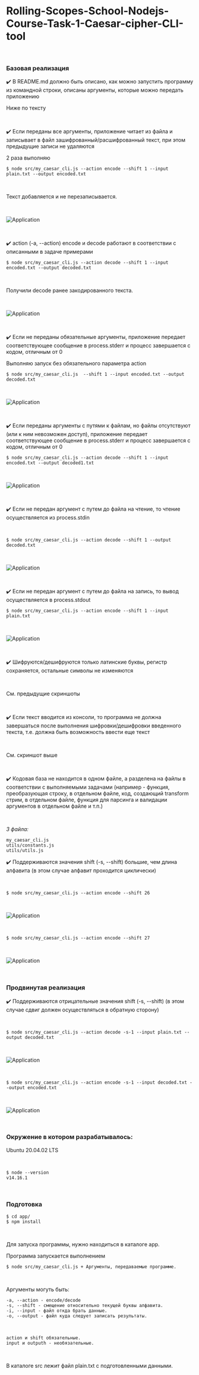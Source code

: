# Rolling-Scopes-School-Nodejs-Course-Task-1-Caesar-cipher-CLI-tool

<br/>

### Базовая реализация

:heavy_check_mark: В README.md должно быть описано, как можно запустить программу из командной строки, описаны аргументы, которые можно передать приложению

Ниже по тексту

<br/>

:heavy_check_mark: Если переданы все аргументы, приложение читает из файла и записывает в файл зашифрованный/расшифрованный текст, при этом предыдущие записи не удаляются

2 раза выполняю

    $ node src/my_caesar_cli.js --action encode --shift 1 --input plain.txt --output encoded.txt

<br/>

Текст добавляется и не перезаписывается.

<br/>

![Application](/img/pic-01.png?raw=true)

<br/>

:heavy_check_mark: action (-a, --action) encode и decode работают в соответствии с описанными в задаче примерами

    $ node src/my_caesar_cli.js --action decode --shift 1 --input encoded.txt --output decoded.txt

<br/>

Получили decode ранее закодированного текста.

<br/>

![Application](/img/pic-02.png?raw=true)

<br/>

:heavy_check_mark: Если не переданы обязательные аргументы, приложение передает соответствующее сообщение в process.stderr и прoцесс завершается с кодом, отличным от 0

Выполняю запуск без обязательного параметра action

    $ node src/my_caesar_cli.js  --shift 1 --input encoded.txt --output decoded.txt

<br/>

![Application](/img/pic-03.png?raw=true)

<br/>

:heavy_check_mark: Если переданы аргументы с путями к файлам, но файлы отсутствуют (или к ним невозможен доступ), приложение передает соответствующее сообщение в process.stderr и прoцесс завершается с кодом, отличным от 0

    $ node src/my_caesar_cli.js --action decode --shift 1 --input encoded.txt --output decoded1.txt

<br/>

![Application](/img/pic-04.png?raw=true)

<br/>

:heavy_check_mark: Если не передан аргумент с путем до файла на чтение, то чтение осуществляется из process.stdin

<br/>

    $ node src/my_caesar_cli.js --action decode --shift 1 --output decoded.txt

<br/>

![Application](/img/pic-05.png?raw=true)

<br/>

:heavy_check_mark: Если не передан аргумент с путем до файла на запись, то вывод осуществляется в process.stdout

    $ node src/my_caesar_cli.js --action encode --shift 1 --input plain.txt

<br/>

![Application](/img/pic-06.png?raw=true)

<br/>

:heavy_check_mark: Шифруются/дешифруются только латинские буквы, регистр сохраняется, остальные символы не изменяются

<br/>

См. предыдущие скриншоты

<br/>

:heavy_check_mark: Если текст вводится из консоли, то программа не должна завершаться после выполнения шифровки/дешифровки введенного текста, т.е. должна быть возможность ввести еще текст

<br/>

См. скриншот выше

<br/>

:heavy_check_mark: Кодовая база не находится в одном файле, а разделена на файлы в соответствии с выполняемыми задачами (например - функция, преобразующая строку, в отдельном файле, код, создающий transform стрим, в отдельном файле, функция для парсинга и валидации аргументов в отдельном файле и т.п.)

<br/>

_3 файла:_

```
my_caesar_cli.js
utils/constants.js
utils/utils.js
```

:heavy_check_mark: Поддерживаются значения shift (-s, --shift) большие, чем длина алфавита (в этом случае алфавит проходится циклически)

<br/>

    $ node src/my_caesar_cli.js --action encode --shift 26

<br/>

![Application](/img/pic-07.png?raw=true)

<br/>

    $ node src/my_caesar_cli.js --action encode --shift 27

<br/>

![Application](/img/pic-08.png?raw=true)

<br/>

### Продвинутая реализация

:heavy_check_mark: Поддерживаются отрицательные значения shift (-s, --shift) (в этом случае сдвиг должен осуществляться в обратную сторону)

<br/>

    $ node src/my_caesar_cli.js --action decode -s-1 --input plain.txt --output decoded.txt

<br/>

![Application](/img/pic-09.png?raw=true)

<br/>

    $ node src/my_caesar_cli.js --action encode -s-1 --input decoded.txt --output encoded.txt

<br/>

![Application](/img/pic-10.png?raw=true)

<br/>

### Окружение в котором разрабатывалось:

Ubuntu 20.04.02 LTS

<br/>

    $ node --version
    v14.16.1

<br/>

### Подготовка

    $ cd app/
    $ npm install

<br/>

Для запуска программы, нужно находиться в каталоге app.

Программа запускается выполнением

    $ node src/my_caesar_cli.js + Аргументы, передаваемые программе.

<br/>

Аргументы могуть быть:

```
-a, --action - encode/decode
-s, --shift - смещение относительно текущей буквы алфавита.
-i, --input - файл откда брать данные.
-o, --output - файл куда следует записать результаты.
```

<br/>

```
action и shift обязательные.
input и outputh - необязательные.
```

<br/>

В каталоге src лежит файл plain.txt с подготовленными данными.
